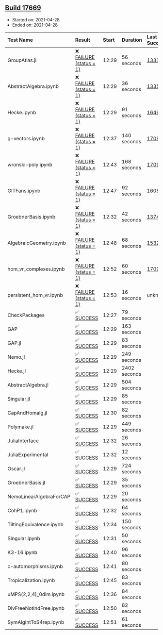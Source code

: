 ## [Build 17669](https://oscarci.mathematik.uni-kl.de/job/oscar/17669/)

* Started on: 2021-04-28
* Ended on: 2021-04-28

| Test Name    | Result | Start | Duration | Last Success | First Failure |
|:-------------|:-------|:------|:---------|:-------------|:--------------|
| GroupAtlas.jl | ❌ [FAILURE (status = 1)](https://oscarci.mathematik.uni-kl.de/job/oscar/17669/artifact/logs/build-17669/GroupAtlas.jl.log) | 12:29 | 56 seconds | [13311](https://oscarci.mathematik.uni-kl.de/job/oscar/13311/) | [13312](https://oscarci.mathematik.uni-kl.de/job/oscar/13312/) |
| AbstractAlgebra.ipynb | ❌ [FAILURE (status = 1)](https://oscarci.mathematik.uni-kl.de/job/oscar/17669/artifact/logs/build-17669/AbstractAlgebra.ipynb.log) | 12:29 | 36 seconds | [13355](https://oscarci.mathematik.uni-kl.de/job/oscar/13355/) | [13356](https://oscarci.mathematik.uni-kl.de/job/oscar/13356/) |
| Hecke.ipynb | ❌ [FAILURE (status = 1)](https://oscarci.mathematik.uni-kl.de/job/oscar/17669/artifact/logs/build-17669/Hecke.ipynb.log) | 12:29 | 91 seconds | [16463](https://oscarci.mathematik.uni-kl.de/job/oscar/16463/) | [16464](https://oscarci.mathematik.uni-kl.de/job/oscar/16464/) |
| g-vectors.ipynb | ❌ [FAILURE (status = 1)](https://oscarci.mathematik.uni-kl.de/job/oscar/17669/artifact/logs/build-17669/g-vectors.ipynb.log) | 12:37 | 140 seconds | [17099](https://oscarci.mathematik.uni-kl.de/job/oscar/17099/) | [17100](https://oscarci.mathematik.uni-kl.de/job/oscar/17100/) |
| wronski-poly.ipynb | ❌ [FAILURE (status = 1)](https://oscarci.mathematik.uni-kl.de/job/oscar/17669/artifact/logs/build-17669/wronski-poly.ipynb.log) | 12:43 | 168 seconds | [17098](https://oscarci.mathematik.uni-kl.de/job/oscar/17098/) | [17099](https://oscarci.mathematik.uni-kl.de/job/oscar/17099/) |
| GITFans.ipynb | ❌ [FAILURE (status = 1)](https://oscarci.mathematik.uni-kl.de/job/oscar/17669/artifact/logs/build-17669/GITFans.ipynb.log) | 12:47 | 92 seconds | [16068](https://oscarci.mathematik.uni-kl.de/job/oscar/16068/) | [16069](https://oscarci.mathematik.uni-kl.de/job/oscar/16069/) |
| GroebnerBasis.ipynb | ❌ [FAILURE (status = 1)](https://oscarci.mathematik.uni-kl.de/job/oscar/17669/artifact/logs/build-17669/GroebnerBasis.ipynb.log) | 12:32 | 42 seconds | [13748](https://oscarci.mathematik.uni-kl.de/job/oscar/13748/) | [13749](https://oscarci.mathematik.uni-kl.de/job/oscar/13749/) |
| AlgebraicGeometry.ipynb | ❌ [FAILURE (status = 1)](https://oscarci.mathematik.uni-kl.de/job/oscar/17669/artifact/logs/build-17669/AlgebraicGeometry.ipynb.log) | 12:48 | 68 seconds | [15322](https://oscarci.mathematik.uni-kl.de/job/oscar/15322/) | [15323](https://oscarci.mathematik.uni-kl.de/job/oscar/15323/) |
| hom_vr_complexes.ipynb | ❌ [FAILURE (status = 1)](https://oscarci.mathematik.uni-kl.de/job/oscar/17669/artifact/logs/build-17669/hom_vr_complexes.ipynb.log) | 12:52 | 60 seconds | [17099](https://oscarci.mathematik.uni-kl.de/job/oscar/17099/) | [17100](https://oscarci.mathematik.uni-kl.de/job/oscar/17100/) |
| persistent_hom_vr.ipynb | ❌ [FAILURE (status = 1)](https://oscarci.mathematik.uni-kl.de/job/oscar/17669/artifact/logs/build-17669/persistent_hom_vr.ipynb.log) | 12:53 | 16 seconds | unknown | unknown |
| CheckPackages | ✅ [SUCCESS](https://oscarci.mathematik.uni-kl.de/job/oscar/17669/artifact/logs/build-17669/CheckPackages.log) | 12:27 | 79 seconds |  |  |
| GAP | ✅ [SUCCESS](https://oscarci.mathematik.uni-kl.de/job/oscar/17669/artifact/logs/build-17669/GAP.log) | 12:29 | 163 seconds |  |  |
| GAP.jl | ✅ [SUCCESS](https://oscarci.mathematik.uni-kl.de/job/oscar/17669/artifact/logs/build-17669/GAP.jl.log) | 12:29 | 83 seconds |  |  |
| Nemo.jl | ✅ [SUCCESS](https://oscarci.mathematik.uni-kl.de/job/oscar/17669/artifact/logs/build-17669/Nemo.jl.log) | 12:29 | 249 seconds |  |  |
| Hecke.jl | ✅ [SUCCESS](https://oscarci.mathematik.uni-kl.de/job/oscar/17669/artifact/logs/build-17669/Hecke.jl.log) | 12:29 | 2402 seconds |  |  |
| AbstractAlgebra.jl | ✅ [SUCCESS](https://oscarci.mathematik.uni-kl.de/job/oscar/17669/artifact/logs/build-17669/AbstractAlgebra.jl.log) | 12:29 | 504 seconds |  |  |
| Singular.jl | ✅ [SUCCESS](https://oscarci.mathematik.uni-kl.de/job/oscar/17669/artifact/logs/build-17669/Singular.jl.log) | 12:29 | 85 seconds |  |  |
| CapAndHomalg.jl | ✅ [SUCCESS](https://oscarci.mathematik.uni-kl.de/job/oscar/17669/artifact/logs/build-17669/CapAndHomalg.jl.log) | 12:30 | 82 seconds |  |  |
| Polymake.jl | ✅ [SUCCESS](https://oscarci.mathematik.uni-kl.de/job/oscar/17669/artifact/logs/build-17669/Polymake.jl.log) | 12:29 | 449 seconds |  |  |
| JuliaInterface | ✅ [SUCCESS](https://oscarci.mathematik.uni-kl.de/job/oscar/17669/artifact/logs/build-17669/JuliaInterface.log) | 12:32 | 26 seconds |  |  |
| JuliaExperimental | ✅ [SUCCESS](https://oscarci.mathematik.uni-kl.de/job/oscar/17669/artifact/logs/build-17669/JuliaExperimental.log) | 12:32 | 12 seconds |  |  |
| Oscar.jl | ✅ [SUCCESS](https://oscarci.mathematik.uni-kl.de/job/oscar/17669/artifact/logs/build-17669/Oscar.jl.log) | 12:29 | 724 seconds |  |  |
| GroebnerBasis.jl | ✅ [SUCCESS](https://oscarci.mathematik.uni-kl.de/job/oscar/17669/artifact/logs/build-17669/GroebnerBasis.jl.log) | 12:29 | 35 seconds |  |  |
| NemoLinearAlgebraForCAP | ✅ [SUCCESS](https://oscarci.mathematik.uni-kl.de/job/oscar/17669/artifact/logs/build-17669/NemoLinearAlgebraForCAP.log) | 12:29 | 20 seconds |  |  |
| CohP1.ipynb | ✅ [SUCCESS](https://oscarci.mathematik.uni-kl.de/job/oscar/17669/artifact/logs/build-17669/CohP1.ipynb.log) | 12:32 | 64 seconds |  |  |
| TiltingEquivalence.ipynb | ✅ [SUCCESS](https://oscarci.mathematik.uni-kl.de/job/oscar/17669/artifact/logs/build-17669/TiltingEquivalence.ipynb.log) | 12:34 | 150 seconds |  |  |
| Singular.ipynb | ✅ [SUCCESS](https://oscarci.mathematik.uni-kl.de/job/oscar/17669/artifact/logs/build-17669/Singular.ipynb.log) | 12:31 | 50 seconds |  |  |
| K3-16.ipynb | ✅ [SUCCESS](https://oscarci.mathematik.uni-kl.de/job/oscar/17669/artifact/logs/build-17669/K3-16.ipynb.log) | 12:40 | 96 seconds |  |  |
| c-automorphisms.ipynb | ✅ [SUCCESS](https://oscarci.mathematik.uni-kl.de/job/oscar/17669/artifact/logs/build-17669/c-automorphisms.ipynb.log) | 12:41 | 80 seconds |  |  |
| Tropicalization.ipynb | ✅ [SUCCESS](https://oscarci.mathematik.uni-kl.de/job/oscar/17669/artifact/logs/build-17669/Tropicalization.ipynb.log) | 12:45 | 83 seconds |  |  |
| uMPS(2,2,4)_0dim.ipynb | ✅ [SUCCESS](https://oscarci.mathematik.uni-kl.de/job/oscar/17669/artifact/logs/build-17669/uMPS-2-2-4-_0dim.ipynb.log) | 12:36 | 84 seconds |  |  |
| DivFreeNotIndFree.ipynb | ✅ [SUCCESS](https://oscarci.mathematik.uni-kl.de/job/oscar/17669/artifact/logs/build-17669/DivFreeNotIndFree.ipynb.log) | 12:50 | 82 seconds |  |  |
| SymAlgIntToS4rep.ipynb | ✅ [SUCCESS](https://oscarci.mathematik.uni-kl.de/job/oscar/17669/artifact/logs/build-17669/SymAlgIntToS4rep.ipynb.log) | 12:51 | 61 seconds |  |  |
